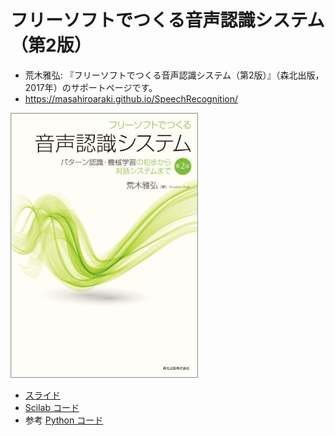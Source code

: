 # フリーソフトでつくる音声認識システム（第2版）

* 荒木雅弘: 『フリーソフトでつくる音声認識システム（第2版）』（森北出版，2017年）のサポートページです。
* https://masahiroaraki.github.io/SpeechRecognition/

<a href="https://www.morikita.co.jp/books/mid/084712" target="_blank">
          <img src="images/araki17.jpg"/>
</a>

* [スライド](https://github.com/MasahiroAraki/SpeechRecognition/tree/master/slide)
* [Scilab コード](https://github.com/MasahiroAraki/SpeechRecognition/tree/master/scilab)
* 参考 [Python コード](https://github.com/MasahiroAraki/SpeechRecognition/tree/master/Python)
